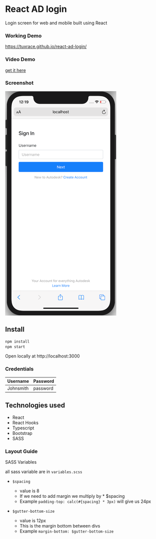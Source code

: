 # React AD login
Login screen for web and mobile built using React

### Working Demo
https://tuxrace.github.io/react-ad-login/

### Video Demo
[get it here](./video.mov)

### Screenshot
![](login.png)

## Install

```bash
npm install
npm start
```
Open locally at http://localhost:3000

### Credentials

| Username  | Password    | 
|---        |          ---|
| Johnsmith | password    |



## Technologies used

- React
- React Hooks
- Typescript
- Bootstrap
- SASS

### Layout Guide
SASS Variables

all sass variable are in `variables.scss`

- `$spacing`
    - value is 8
    - If we need to add margin we multiply by * $spacing
    - Example ```padding-top: calc(#{spacing} * 3px)``` will give us 24px

- `$gutter-bottom-size`
    - value is 12px
    - This is the margin bottom between divs
    - Example ```margin-bottom: $gutter-bottom-size```